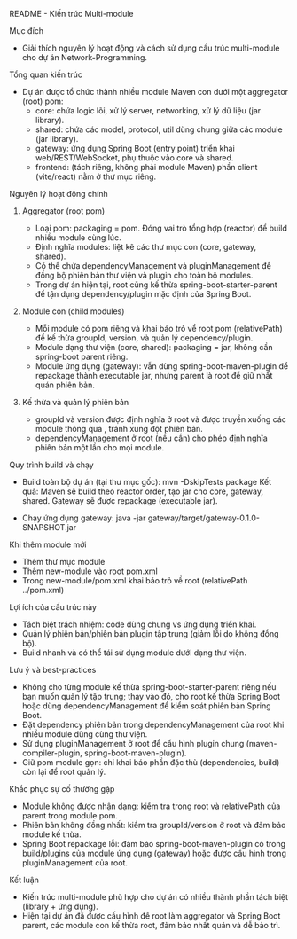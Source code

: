 README - Kiến trúc Multi-module

Mục đích
- Giải thích nguyên lý hoạt động và cách sử dụng cấu trúc multi-module cho dự án Network-Programming.

Tổng quan kiến trúc
- Dự án được tổ chức thành nhiều module Maven con dưới một aggregator (root) pom:
  - core: chứa logic lõi, xử lý server, networking, xử lý dữ liệu (jar library).
  - shared: chứa các model, protocol, util dùng chung giữa các module (jar library).
  - gateway: ứng dụng Spring Boot (entry point) triển khai web/REST/WebSocket, phụ thuộc vào core và shared.
  - frontend: (tách riêng, không phải module Maven) phần client (vite/react) nằm ở thư mục riêng.

Nguyên lý hoạt động chính
1) Aggregator (root pom)
   - Loại pom: packaging = pom. Đóng vai trò tổng hợp (reactor) để build nhiều module cùng lúc.
   - Định nghĩa modules: <modules> liệt kê các thư mục con (core, gateway, shared).
   - Có thể chứa dependencyManagement và pluginManagement để đồng bộ phiên bản thư viện và plugin cho toàn bộ modules.
   - Trong dự án hiện tại, root cũng kế thừa spring-boot-starter-parent để tận dụng dependency/plugin mặc định của Spring Boot.

2) Module con (child modules)
   - Mỗi module có pom riêng và khai báo <parent> trỏ về root pom (relativePath) để kế thừa groupId, version, và quản lý dependency/plugin.
   - Module dạng thư viện (core, shared): packaging = jar, không cần spring-boot parent riêng.
   - Module ứng dụng (gateway): vẫn dùng spring-boot-maven-plugin để repackage thành executable jar, nhưng parent là root để giữ nhất quán phiên bản.

3) Kế thừa và quản lý phiên bản
   - groupId và version được định nghĩa ở root và được truyền xuống các module thông qua <parent>, tránh xung đột phiên bản.
   - dependencyManagement ở root (nếu cần) cho phép định nghĩa phiên bản một lần cho mọi module.

Quy trình build và chạy
- Build toàn bộ dự án (tại thư mục gốc):
  mvn -DskipTests package
  Kết quả: Maven sẽ build theo reactor order, tạo jar cho core, gateway, shared. Gateway sẽ được repackage (executable jar).

- Chạy ứng dụng gateway:
  java -jar gateway/target/gateway-0.1.0-SNAPSHOT.jar

Khi thêm module mới
- Thêm thư mục module
- Thêm <module>new-module</module> vào root pom.xml
- Trong new-module/pom.xml khai báo <parent> trỏ về root (relativePath ../pom.xml)

Lợi ích của cấu trúc này
- Tách biệt trách nhiệm: code dùng chung vs ứng dụng triển khai.
- Quản lý phiên bản/phiên bản plugin tập trung (giảm lỗi do không đồng bộ).
- Build nhanh và có thể tái sử dụng module dưới dạng thư viện.

Lưu ý và best-practices
- Không cho từng module kế thừa spring-boot-starter-parent riêng nếu bạn muốn quản lý tập trung; thay vào đó, cho root kế thừa Spring Boot hoặc dùng dependencyManagement để kiểm soát phiên bản Spring Boot.
- Đặt dependency phiên bản trong dependencyManagement của root khi nhiều module dùng cùng thư viện.
- Sử dụng pluginManagement ở root để cấu hình plugin chung (maven-compiler-plugin, spring-boot-maven-plugin).
- Giữ pom module gọn: chỉ khai báo phần đặc thù (dependencies, build) còn lại để root quản lý.

Khắc phục sự cố thường gặp
- Module không được nhận dạng: kiểm tra <modules> trong root và relativePath của parent trong module pom.
- Phiên bản không đồng nhất: kiểm tra groupId/version ở root và đảm bảo module kế thừa.
- Spring Boot repackage lỗi: đảm bảo spring-boot-maven-plugin có trong build/plugins của module ứng dụng (gateway) hoặc được cấu hình trong pluginManagement của root.

Kết luận
- Kiến trúc multi-module phù hợp cho dự án có nhiều thành phần tách biệt (library + ứng dụng).
- Hiện tại dự án đã được cấu hình để root làm aggregator và Spring Boot parent, các module con kế thừa root, đảm bảo nhất quán và dễ bảo trì.


